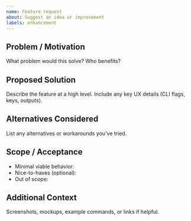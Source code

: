 ```yaml
---
name: Feature request
about: Suggest an idea or improvement
labels: enhancement
---
```


## Problem / Motivation

What problem would this solve? Who benefits?

## Proposed Solution

Describe the feature at a high level. Include any key UX details (CLI flags, keys, outputs).

## Alternatives Considered

List any alternatives or workarounds you’ve tried.

## Scope / Acceptance

- Minimal viable behavior:
- Nice-to-haves (optional):
- Out of scope:

## Additional Context

Screenshots, mockups, example commands, or links if helpful.

